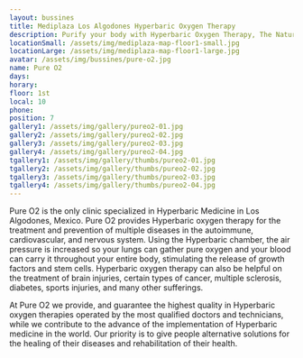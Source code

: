 ```yaml
---
layout: bussines
title: Mediplaza Los Algodones Hyperbaric Oxygen Therapy 
description: Purify your body with Hyperbaric Oxygen Therapy, The Natural Healing Process that helps with circulatory problems, injuries and More. This New Treatment is now available at Pure 02 in MediPlaza Los Algodones.
locationSmall: /assets/img/mediplaza-map-floor1-small.jpg
locationLarge: /assets/img/mediplaza-map-floor1-large.jpg
avatar: /assets/img/bussines/pure-o2.jpg
name: Pure O2
days:
horary: 
floor: 1st
local: 10
phone: 
position: 7
gallery1: /assets/img/gallery/pureo2-01.jpg
gallery2: /assets/img/gallery/pureo2-02.jpg
gallery3: /assets/img/gallery/pureo2-03.jpg
gallery4: /assets/img/gallery/pureo2-04.jpg
tgallery1: /assets/img/gallery/thumbs/pureo2-01.jpg
tgallery2: /assets/img/gallery/thumbs/pureo2-02.jpg
tgallery3: /assets/img/gallery/thumbs/pureo2-03.jpg
tgallery4: /assets/img/gallery/thumbs/pureo2-04.jpg
---
```

Pure O2 is the only clinic specialized in Hyperbaric Medicine in Los Algodones, Mexico. Pure O2 provides Hyperbaric oxygen therapy for the treatment and prevention of multiple diseases in the autoimmune, cardiovascular, and nervous system. Using the Hyperbaric chamber, the air pressure is increased so your lungs can gather pure oxygen and your blood can carry it throughout your entire body, stimulating the release of growth factors and stem cells. Hyperbaric oxygen therapy can also be helpful on the treatment of brain injuries, certain types of cancer, multiple sclerosis, diabetes, sports injuries, and many other sufferings.

At Pure O2 we provide, and guarantee the highest quality in Hyperbaric oxygen therapies operated by the most qualified doctors and technicians, while we contribute to the advance of the implementation of Hyperbaric medicine in the world. Our priority is to give people alternative solutions for the healing of their diseases and rehabilitation of their health.
